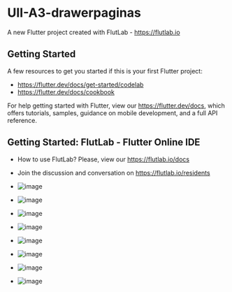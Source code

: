 # UII-A3-drawerpaginas

A new Flutter project created with FlutLab - https://flutlab.io

## Getting Started

A few resources to get you started if this is your first Flutter project:

- https://flutter.dev/docs/get-started/codelab
- https://flutter.dev/docs/cookbook

For help getting started with Flutter, view our
https://flutter.dev/docs, which offers tutorials,
samples, guidance on mobile development, and a full API reference.

## Getting Started: FlutLab - Flutter Online IDE

- How to use FlutLab? Please, view our https://flutlab.io/docs
- Join the discussion and conversation on https://flutlab.io/residents

- ![image](https://github.com/CastroNancy/uiiAct3/assets/143777514/77294c74-59df-418f-960d-bcaf5fcdb4fc)
- ![image](https://github.com/CastroNancy/uiiAct3/assets/143777514/5f3ae1d9-d17c-4095-bc09-b79dfa332746)
- ![image](https://github.com/CastroNancy/uiiAct3/assets/143777514/e99bfe5a-223c-4286-8f38-7e8612116006)
- ![image](https://github.com/CastroNancy/uiiAct3/assets/143777514/cbac527b-d68b-4a7b-b0db-1f48f9f51ee0)
- ![image](https://github.com/CastroNancy/uiiAct3/assets/143777514/e4221d60-ab97-48c4-9a92-5e78047472b6)
- ![image](https://github.com/CastroNancy/uiiAct3/assets/143777514/d3812d90-93cb-498f-a864-aa36d9fc3a16)
- ![image](https://github.com/CastroNancy/uiiAct3/assets/143777514/f69e8b8b-4f13-4397-8568-e14ba1b463e7)
- ![image](https://github.com/CastroNancy/uiiAct3/assets/143777514/9c401228-91ee-409e-aeda-8fe23534a87d)








